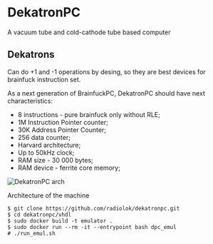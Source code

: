 # DekatronPC
A vacuum tube and cold-cathode tube based computer

## Dekatrons
Сan do +1 and -1 operations by desing, so they are best devices for brainfuck instruction set.

As a next generation of BrainfuckPC, DekatronPC should have next characteristics:

* 8 instructions - pure brainfuck only without RLE;
* 1M Instruction Pointer counter;
* 30K Address Pointer Counter;
* 256 data counter;
* Harvard architecture;
* Up to 50kHz clock;
* RAM size - 30 000 bytes;
* RAM device - ferrite core memory;

![DekatronPC arch](https://github.com/radiolok/dekatronpc/blob/master/img/DPC_Arch.jpg)

Architecture of the machine

```
$ git clone https://github.com/radiolok/dekatronpc.git
$ cd dekatronpc/vhdl
$ sudo docker build -t emulator .
$ sudo docker run --rm -it --entrypoint bash dpc_emul
# ./run_emul.sh
```
